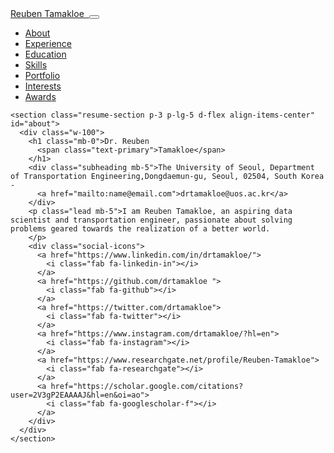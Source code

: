 <!DOCTYPE html>
<html lang="en">

<head>

  <meta charset="utf-8">
  <meta name="viewport" content="width=device-width, initial-scale=1, shrink-to-fit=no">
  <meta name="description" content="">
  <meta name="author" content="">

  <title>Reuben Resume</title>

  <!-- Bootstrap core CSS -->
  <link href="vendor/bootstrap/css/bootstrap.min.css" rel="stylesheet">

  <!-- Custom fonts for this template -->
  <link href="https://fonts.googleapis.com/css?family=Saira+Extra+Condensed:500,700" rel="stylesheet">
  <link href="https://fonts.googleapis.com/css?family=Muli:400,400i,800,800i" rel="stylesheet">
  <link href="vendor/fontawesome-free/css/all.min.css" rel="stylesheet">

  <link href="https://use.fontawesome.com/releases/v5.0.8/css/all.css"  rel="stylesheet">

  <!-- Custom styles for this template -->
  <link href="css/resume.css" rel="stylesheet">

</head>

<body id="page-top">

  <nav class="navbar navbar-expand-lg navbar-dark bg-primary fixed-top" id="sideNav">
    <a class="navbar-brand js-scroll-trigger" href="#page-top">
      <span class="d-block d-lg-none">Reuben Tamakloe </span>
      <span class="d-none d-lg-block">
        <img class="img-fluid img-profile mx-auto mb-2" src="img/profile.jpg" alt="">
      </span>
    </a>
    <button class="navbar-toggler" type="button" data-toggle="collapse" data-target="#navbarSupportedContent" aria-controls="navbarSupportedContent" aria-expanded="false" aria-label="Toggle navigation">
      <span class="navbar-toggler-icon"></span>
    </button>
    <div class="collapse navbar-collapse" id="navbarSupportedContent">
      <ul class="navbar-nav">
        <li class="nav-item">
          <a class="nav-link js-scroll-trigger" href="#about">About</a>
        </li>
        <li class="nav-item">
          <a class="nav-link js-scroll-trigger" href="#experience">Experience</a>
        </li>
        <li class="nav-item">
          <a class="nav-link js-scroll-trigger" href="#education">Education</a>
        </li>
        <li class="nav-item">
          <a class="nav-link js-scroll-trigger" href="#skills">Skills</a>
        </li>
        <li class="nav-item">
          <a class="nav-link js-scroll-trigger" href="#portfolio">Portfolio</a>
        </li>
        <li class="nav-item">
          <a class="nav-link js-scroll-trigger" href="#interests">Interests</a>
        </li>
        <li class="nav-item">
          <a class="nav-link js-scroll-trigger" href="#awards">Awards</a>
        </li>
      </ul>
    </div>
  </nav>
  
  <div class="container-fluid p-0">

    <section class="resume-section p-3 p-lg-5 d-flex align-items-center" id="about">
      <div class="w-100">
        <h1 class="mb-0">Dr. Reuben
          <span class="text-primary">Tamakloe</span>
        </h1>
        <div class="subheading mb-5">​The University of Seoul, ​Department of Transportation Engineering,​Dongdaemun-gu, Seoul, 02504, South Korea - 
          <a href="mailto:name@email.com">drtamakloe@uos.ac.kr</a>
        </div>
        <p class="lead mb-5">I am Reuben Tamakloe, an aspiring data scientist and transportation engineer, passionate about solving problems geared towards the realization of a better world.
        </p>
        <div class="social-icons">
          <a href="https://www.linkedin.com/in/drtamakloe/">
            <i class="fab fa-linkedin-in"></i>
          </a>
          <a href="https://github.com/drtamakloe ">
            <i class="fab fa-github"></i>
          </a>
          <a href="https://twitter.com/drtamakloe">
            <i class="fab fa-twitter"></i>
          </a>
          <a href="https://www.instagram.com/drtamakloe/?hl=en">
            <i class="fab fa-instagram"></i>
          </a>
          <a href="https://www.researchgate.net/profile/Reuben-Tamakloe">
            <i class="fab fa-researchgate"></i>
          </a>
          <a href="https://scholar.google.com/citations?user=2V3gP2EAAAAJ&hl=en&oi=ao">
            <i class="fab fa-googlescholar-f"></i>
          </a>
        </div>
      </div>
    </section>
